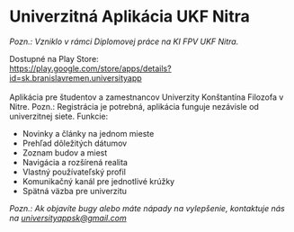 # Univerzitná Aplikácia UKF Nitra #

<i>Pozn.: Vzniklo v rámci Diplomovej práce na KI FPV UKF Nitra.</i>

Dostupné na Play Store: <br />
https://play.google.com/store/apps/details?id=sk.branislavremen.universityapp
<br /><br />
Aplikácia pre študentov a zamestnancov Univerzity Konštantína Filozofa v Nitre.
Pozn.: Registrácia je potrebná, aplikácia funguje nezávisle od univerzitnej siete.
Funkcie:
- Novinky a články na jednom mieste
- Prehľad dôležitých dátumov
- Zoznam budov a miest
- Navigácia a rozšírená realita
- Vlastný používateľský profil
- Komunikačný kanál pre jednotlivé krúžky
- Spätná väzba pre univerzitu

<i>Pozn.: Ak objavíte bugy alebo máte nápady na vylepšenie, kontaktuje nás na universityappsk@gmail.com</i>
